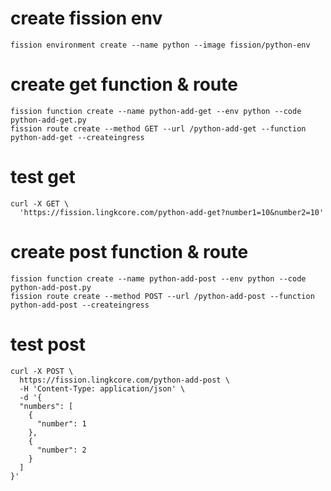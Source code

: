 # create fission env
	fission environment create --name python --image fission/python-env 
# create get function & route
	fission function create --name python-add-get --env python --code python-add-get.py
	fission route create --method GET --url /python-add-get --function python-add-get --createingress
# test get
	curl -X GET \
	  'https://fission.lingkcore.com/python-add-get?number1=10&number2=10' 
# create post function & route
	fission function create --name python-add-post --env python --code python-add-post.py
	fission route create --method POST --url /python-add-post --function python-add-post --createingress
# test post
	curl -X POST \
	  https://fission.lingkcore.com/python-add-post \
	  -H 'Content-Type: application/json' \
	  -d '{
	  "numbers": [
	  	{ 
	      "number": 1
	    },
	    {
	      "number": 2
	    }
	  ]
	}'
	

